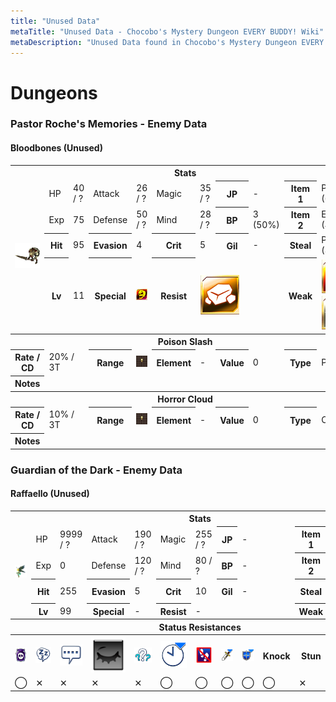 ```yaml
---
title: "Unused Data"
metaTitle: "Unused Data - Chocobo's Mystery Dungeon EVERY BUDDY! Wiki"
metaDescription: "Unused Data found in Chocobo's Mystery Dungeon EVERY BUDDY!"
---
```


# Dungeons

### Pastor Roche's Memories - Enemy Data

#### Bloodbones (Unused)

<table class="buddyOverview">
  <tr class="noPad">
    <th colspan="11" class="highlightGreen">Stats</th>
  </tr>
  <tr>
    <td rowspan="4"><img src="../images/chars/bloodbones.png"/></td>
    <td class="hp">HP</td>
    <td>40 <span class="hard">/ ?</span></td>
    <td class="atk">Attack</td>
    <td>26 <span class="hard">/ ?</span></td>
    <td class="mag">Magic</td>
    <td>35 <span class="hard">/ ?</span></td>
    <th>JP</th>
    <td>-</td>
    <th>Item 1</th>
    <td class="leftText">Potion (60%)</td>
  </tr>
  <tr>
    <td class="sp">Exp</td>
    <td>75</td>
    <td class="def">Defense</td>
    <td>50 <span class="hard">/ ?</span></td>
    <td class="mnd">Mind</td>
    <td>28 <span class="hard">/ ?</span></td>
    <th>BP</th>
    <td>3 (50%)</td>
    <th>Item 2</th>
    <td class="leftText">Ether (40%)</td>
  </tr>
  <tr>
    <th>Hit</th>
    <td>95</td>
    <th>Evasion</th>
    <td>4</td>
    <th>Crit</th>
    <td>5</td>
    <th>Gil</th>
    <td>-</td>
    <th>Steal</th>
    <td class="leftText">Potion (80%)</td>
  </tr>
  <tr>
    <th>Lv</th>
    <td>11</td>
    <th>Special</th>
    <td><img src="../images/icon/undead.png"/></td>
    <th>Resist</th>
    <td colspan="3"><img src="../images/icon/earth.png"/></td>
    <th>Weak</th>
    <td><img src="../images/icon/fire.png"/><img src="../images/icon/light.png"/></td>
  </tr>
  <tr>
    <th colspan="11" class="abilityName">Poison Slash</th>
  </tr>
  <tr>
    <th>Rate / CD</th>
    <td colspan="2">20% / 3T</td>
    <th>Range</th>
    <td><img src="../images/other/1_ahead.png"/></td>
    <th>Element</th>
    <td>-</td>
    <th>Value</th>
    <td>0</td>
    <th>Type</th>
    <td class="leftText">Physical</td>
  </tr>
  <tr>
    <th>Notes</th>
    <td colspan="10" class="leftText"></td>
  </tr>
  <tr>
    <th colspan="11" class="abilityName">Horror Cloud</th>
  </tr>
  <tr>
    <th>Rate / CD</th>
    <td colspan="2">10% / 3T</td>
    <th>Range</th>
    <td><img src="../images/other/1_ahead.png"/></td>
    <th>Element</th>
    <td>-</td>
    <th>Value</th>
    <td>0</td>
    <th>Type</th>
    <td class="leftText">Other</td>
  </tr>
  <tr>
    <th>Notes</th>
    <td colspan="10" class="leftText"></td>
  </tr>
</table>

### Guardian of the Dark - Enemy Data

#### Raffaello (Unused)

<table class="buddyOverview">
  <tr class="noPad">
    <th colspan="14" class="highlightOrange2">Stats</th>
  </tr>
  <tr>
    <td rowspan="4"><img src="../images/chars/raffaello.png"/></td>
    <td class="hp">HP</td>
    <td>9999 <span class="hard">/ ?</span></td>
    <td class="atk">Attack</td>
    <td>190 <span class="hard">/ ?</span></td>
    <td class="mag">Magic</td>
    <td>255 <span class="hard">/ ?</span></td>
    <th>JP</th>
    <td colspan="2">-</td>
    <th>Item 1</th>
    <td colspan="5">-</td>
  </tr>
  <tr>
    <td class="sp">Exp</td>
    <td>0</td>
    <td class="def">Defense</td>
    <td>120 <span class="hard">/ ?</span></td>
    <td class="mnd">Mind</td>
    <td>80 <span class="hard">/ ?</span></td>
    <th>BP</th>
    <td colspan="2">-</td>
    <th>Item 2</th>
    <td colspan="5">-</td>
  </tr>
  <tr>
    <th>Hit</th>
    <td>255</td>
    <th>Evasion</th>
    <td>5</td>
    <th>Crit</th>
    <td>10</td>
    <th>Gil</th>
    <td colspan="2">-</td>
    <th>Steal</th>
    <td colspan="5">X-Potion (30%)</td>
  </tr>
  <tr>
    <th>Lv</th>
    <td>99</td>
    <th>Special</th>
    <td>-</td>
    <th>Resist</th>
    <td colspan="4">-</td>
    <th>Weak</th>
    <td colspan="5">-</td>
  </tr>
  <tr>
    <th colspan="14" class="statusResists">Status Resistances</th>
  </tr>
  <tr>
    <th><img src="../images/status/poison.png"/></th>
    <th><img src="../images/status/sleep.png"/></th>
    <th><img src="../images/status/silence.png"/></th>
    <th><img src="../images/status/blind.png"/></th>
    <th><img src="../images/status/confuse.png"/></th>
    <th><img src="../images/status/slow.png"/></th>
    <th><img src="../images/status/immobilize.png"/></th>
    <th><img src="../images/status/power_break.png"/></th>
    <th><img src="../images/status/armor_break.png"/></th>
    <th>Knock</th>
    <th>Stun</th>
    <th>Warp</th>
    <th>Ratio</th>
  </tr>
  <tr>
    <td>◯</td>
    <td>✕</td>
    <td>✕</td>
    <td>✕</td>
    <td>✕</td>
    <td>◯</td>
    <td>◯</td>
    <td>◯</td>
    <td>◯</td>
    <td>◯</td>
    <td>✕</td>
    <td>✕</td>
    <td>✕</td>
  </tr>
</table>
